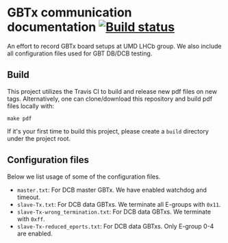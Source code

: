 # GBTx communication documentation [![Build status](https://travis-ci.com/ypsun-umd/gbtx_communication_doc.svg?master)](https://travis-ci.com/ypsun-umd)
An effort to record GBTx board setups at UMD LHCb group. We also include all
configuration files used for GBT DB/DCB testing.

## Build
This project utilizes the Travis CI to build and release new pdf files on new tags.
Alternatively, one can clone/download this repository and build pdf files locally with:
```
make pdf
```

If it's your first time to build this project, please create a `build`
directory under the project root.

## Configuration files
Below we list usage of some of the configuration files.

* `master.txt`: For DCB master GBTx. We have enabled watchdog and timeout.
* `slave-Tx.txt`: For DCB data GBTxs. We terminate all E-groups with `0x11`.
* `slave-Tx-wrong_termination.txt`: For DCB data GBTxs. We terminate with `0xff`.
* `slave-Tx-reduced_eports.txt`: For DCB data GBTxs. Only E-group 0-4 are enabled.
